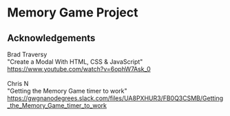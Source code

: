 # Memory Game Project

## Acknowledgements
Brad Traversy
<br>
"Create a Modal With HTML, CSS & JavaScript"
<br>
https://www.youtube.com/watch?v=6ophW7Ask_0
<br><br>
Chris N
<br>
"Getting the Memory Game timer to work"
<br>
https://gwgnanodegrees.slack.com/files/UA8PXHUR3/FB0Q3CSMB/Getting_the_Memory_Game_timer_to_work
<br><br>
